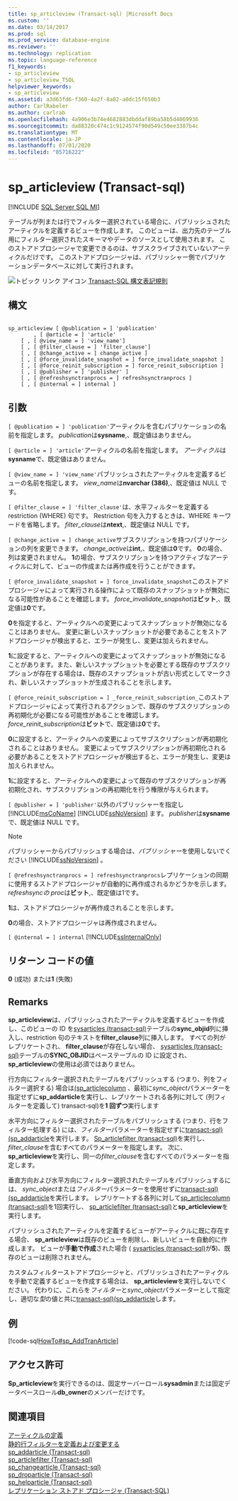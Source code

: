 ```yaml
---
title: sp_articleview (Transact-sql) |Microsoft Docs
ms.custom: ''
ms.date: 03/14/2017
ms.prod: sql
ms.prod_service: database-engine
ms.reviewer: ''
ms.technology: replication
ms.topic: language-reference
f1_keywords:
- sp_articleview
- sp_articleview_TSQL
helpviewer_keywords:
- sp_articleview
ms.assetid: a3d63fd6-f360-4a2f-8a82-a0dc15f650b3
author: CarlRabeler
ms.author: carlrab
ms.openlocfilehash: 4a906e3b74e4682883dbddaf89ba58b5d4069936
ms.sourcegitcommit: da88320c474c1c9124574f90d549c50ee3387b4c
ms.translationtype: MT
ms.contentlocale: ja-JP
ms.lasthandoff: 07/01/2020
ms.locfileid: "85716222"
---
```

# <a name="sp_articleview-transact-sql"></a>sp_articleview (Transact-sql)
[!INCLUDE [SQL Server SQL MI](../../includes/applies-to-version/sql-asdbmi.md)]

  テーブルが列または行でフィルター選択されている場合に、パブリッシュされたアーティクルを定義するビューを作成します。 このビューは、出力先のテーブル用にフィルター選択されたスキーマやデータのソースとして使用されます。 このストアドプロシージャで変更できるのは、サブスクライブされていないアーティクルだけです。 このストアドプロシージャは、パブリッシャー側でパブリケーションデータベースに対して実行されます。  
  
 ![トピック リンク アイコン](../../database-engine/configure-windows/media/topic-link.gif "トピック リンク アイコン") [Transact-SQL 構文表記規則](../../t-sql/language-elements/transact-sql-syntax-conventions-transact-sql.md)  
  
## <a name="syntax"></a>構文  
  
```  
  
sp_articleview [ @publication = ] 'publication'  
        , [ @article = ] 'article'  
    [ , [ @view_name = ] 'view_name']  
    [ , [ @filter_clause = ] 'filter_clause']  
    [ , [ @change_active = ] change_active ]  
    [ , [ @force_invalidate_snapshot = ] force_invalidate_snapshot ]  
    [ , [ @force_reinit_subscription = ] force_reinit_subscription ]  
    [ , [ @publisher = ] 'publisher' ]  
    [ , [ @refreshsynctranprocs = ] refreshsynctranprocs ]  
    [ , [ @internal = ] internal ]  
```  
  
## <a name="arguments"></a>引数  
`[ @publication = ] 'publication'`アーティクルを含むパブリケーションの名前を指定します。 *publication*は**sysname**,、既定値はありません。  
  
`[ @article = ] 'article'`アーティクルの名前を指定します。 *アーティクル*は**sysname**で、既定値はありません。  
  
`[ @view_name = ] 'view_name'`パブリッシュされたアーティクルを定義するビューの名前を指定します。 *view_name*は**nvarchar (386)**,、既定値は NULL です。  
  
`[ @filter_clause = ] 'filter_clause'`は、水平フィルターを定義する restriction (WHERE) 句です。 Restriction 句を入力するときは、WHERE キーワードを省略します。 *filter_clause*は**ntext**,、既定値は NULL です。  
  
`[ @change_active = ] change_active`サブスクリプションを持つパブリケーションの列を変更できます。 *change_active*は**int**,、既定値は**0**です。 **0**の場合、列は変更されません。 **1**の場合、サブスクリプションを持つアクティブなアーティクルに対して、ビューの作成または再作成を行うことができます。  
  
`[ @force_invalidate_snapshot = ] force_invalidate_snapshot`このストアドプロシージャによって実行される操作によって既存のスナップショットが無効になる可能性があることを確認します。 *force_invalidate_snapshot*は**ビット**,、既定値は**0**です。  
  
 **0**を指定すると、アーティクルへの変更によってスナップショットが無効になることはありません。 変更に新しいスナップショットが必要であることをストアドプロシージャが検出すると、エラーが発生し、変更は加えられません。  
  
 **1**に設定すると、アーティクルへの変更によってスナップショットが無効になることがあります。また、新しいスナップショットを必要とする既存のサブスクリプションが存在する場合は、既存のスナップショットが古い形式としてマークされ、新しいスナップショットが生成されることを示します。  
  
`[ @force_reinit_subscription = ] _force_reinit_subscription_`このストアドプロシージャによって実行されるアクションで、既存のサブスクリプションの再初期化が必要になる可能性があることを確認します。 *force_reinit_subscription*は**ビット**で、既定値は**0**です。  
  
 **0**に設定すると、アーティクルへの変更によってサブスクリプションが再初期化されることはありません。 変更によってサブスクリプションが再初期化される必要があることをストアドプロシージャが検出すると、エラーが発生し、変更は加えられません。  
  
 **1**に設定すると、アーティクルへの変更によって既存のサブスクリプションが再初期化され、サブスクリプションの再初期化を行う権限が与えられます。  
  
`[ @publisher = ] 'publisher'`以外のパブリッシャーを指定し [!INCLUDE[msCoName](../../includes/msconame-md.md)] [!INCLUDE[ssNoVersion](../../includes/ssnoversion-md.md)] ます。 *publisher*は**sysname**で、既定値は NULL です。  
  
> [!NOTE]  
>  パブリッシャーからパブリッシュする場合は、*パブリッシャー*を使用しないでください [!INCLUDE[ssNoVersion](../../includes/ssnoversion-md.md)] 。  
  
`[ @refreshsynctranprocs = ] refreshsynctranprocs`レプリケーションの同期に使用するストアドプロシージャが自動的に再作成されるかどうかを示します。 *refreshsyncの proc*は**ビット**,、既定値は1です。  
  
 **1**は、ストアドプロシージャが再作成されることを示します。  
  
 **0**の場合、ストアドプロシージャは再作成されません。  
  
`[ @internal = ] internal` [!INCLUDE[ssInternalOnly](../../includes/ssinternalonly-md.md)]  
  
## <a name="return-code-values"></a>リターン コードの値  
 **0** (成功) または**1** (失敗)  
  
## <a name="remarks"></a>Remarks  
 **sp_articleview**は、パブリッシュされたアーティクルを定義するビューを作成し、このビューの ID を[sysarticles &#40;transact-sql&#41;](../../relational-databases/system-tables/sysarticles-transact-sql.md)テーブルの**sync_objid**列に挿入し、restriction 句のテキストを**filter_clause**列に挿入します。 すべての列がレプリケートされ、 **filter_clause**が存在しない場合、 [sysarticles &#40;transact-sql&#41;](../../relational-databases/system-tables/sysarticles-transact-sql.md)テーブルの**SYNC_OBJID**はベーステーブルの ID に設定され、 **sp_articleview**の使用は必須ではありません。  
  
 行方向にフィルター選択されたテーブルをパブリッシュする (つまり、列をフィルター選択する) 場合は[&#40;sp_articlecolumn](../../relational-databases/system-stored-procedures/sp-articlecolumn-transact-sql.md) 、最初に*sync_object*パラメーターを指定せずに**sp_addarticle**を実行し、レプリケートされる各列に対して (列フィルターを定義して) transact-sql&#41;を**1 回ずつ**実行します  
  
 水平方向にフィルター選択されたテーブルをパブリッシュする (つまり、行をフィルター処理する) には、*フィルター*パラメーターを指定せずに[transact-sql&#41;&#40;sp_addarticle](../../relational-databases/system-stored-procedures/sp-addarticle-transact-sql.md)を実行します。 [Sp_articlefilter &#40;transact-sql&#41;](../../relational-databases/system-stored-procedures/sp-articlefilter-transact-sql.md)を実行し、 *filter_clause*を含むすべてのパラメーターを指定します。 次に、 **sp_articleview**を実行し、同一の*filter_clause*を含むすべてのパラメーターを指定します。  
  
 垂直方向および水平方向にフィルター選択されたテーブルをパブリッシュするには、 *sync_object*または*フィルター*パラメーターを使用せずに[transact-sql&#41;&#40;sp_addarticle](../../relational-databases/system-stored-procedures/sp-addarticle-transact-sql.md)を実行します。 レプリケートする各列に対して[sp_articlecolumn &#40;transact-sql&#41;](../../relational-databases/system-stored-procedures/sp-articlecolumn-transact-sql.md)を1回実行し、 [sp_articlefilter &#40;transact-sql&#41;](../../relational-databases/system-stored-procedures/sp-articlefilter-transact-sql.md)と**sp_articleview**を実行します。  
  
 パブリッシュされたアーティクルを定義するビューがアーティクルに既に存在する場合、 **sp_articleview**は既存のビューを削除し、新しいビューを自動的に作成します。 ビューが**手動で作成**された場合 ( [sysarticles &#40;transact-sql&#41;](../../relational-databases/system-tables/sysarticles-transact-sql.md)が**5**)、既存のビューは削除されません。  
  
 カスタムフィルターストアドプロシージャと、パブリッシュされたアーティクルを手動で定義するビューを作成する場合は、 **sp_articleview**を実行しないでください。 代わりに、これらを*フィルター*と*sync_object*パラメーターとして指定し、適切な*型*の値と共に[transact-sql&#41;&#40;sp_addarticle](../../relational-databases/system-stored-procedures/sp-addarticle-transact-sql.md)します。  
  
## <a name="example"></a>例  
 [!code-sql[HowTo#sp_AddTranArticle](../../relational-databases/replication/codesnippet/tsql/sp-articleview-transact-_1.sql)]  
  
## <a name="permissions"></a>アクセス許可  
 **Sp_articleview**を実行できるのは、固定サーバーロール**sysadmin**または固定データベースロール**db_owner**のメンバーだけです。  
  
## <a name="see-also"></a>関連項目  
 [アーティクルの定義](../../relational-databases/replication/publish/define-an-article.md)   
 [静的行フィルターを定義および変更する](../../relational-databases/replication/publish/define-and-modify-a-static-row-filter.md)   
 [sp_addarticle &#40;Transact-sql&#41;](../../relational-databases/system-stored-procedures/sp-addarticle-transact-sql.md)   
 [sp_articlefilter &#40;Transact-sql&#41;](../../relational-databases/system-stored-procedures/sp-articlefilter-transact-sql.md)   
 [sp_changearticle &#40;Transact-sql&#41;](../../relational-databases/system-stored-procedures/sp-changearticle-transact-sql.md)   
 [sp_droparticle &#40;Transact-sql&#41;](../../relational-databases/system-stored-procedures/sp-droparticle-transact-sql.md)   
 [sp_helparticle &#40;Transact-sql&#41;](../../relational-databases/system-stored-procedures/sp-helparticle-transact-sql.md)   
 [レプリケーション ストアド プロシージャ &#40;Transact-SQL&#41;](../../relational-databases/system-stored-procedures/replication-stored-procedures-transact-sql.md)  
  
  
